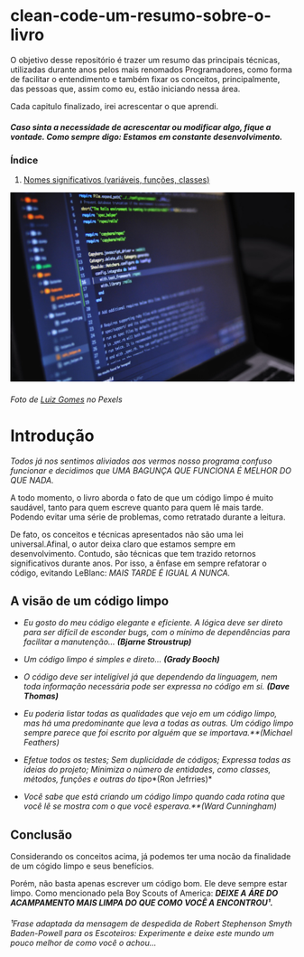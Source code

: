 # clean-code-um-resumo-sobre-o-livro
O objetivo desse repositório é trazer um resumo das principais técnicas, utilizadas durante anos pelos mais renomados Programadores, como forma de facilitar o entendimento e também fixar os conceitos, principalmente, das pessoas que, assim como eu, estão iniciando nessa área.

Cada capitulo finalizado, irei acrescentar o que aprendi.

##### Caso sinta a necessidade de acrescentar ou modificar algo, fique a vontade. Como sempre digo: Estamos em constante desenvolvimento.

### Índice
  1. [Nomes significativos (variáveis, funções, classes)](summary/nomes-significativos)

<p align="center">
  <img src="coding.jpg" width="750px">
</p>

###### Foto de [Luiz Gomes](https://www.pexels.com/pt-br/foto/computador-laptop-preto-e-cinza-546819/) no Pexels

# Introdução

*Todos já nos sentimos aliviados aos vermos nosso programa confuso funcionar e decidimos que UMA BAGUNÇA QUE FUNCIONA É MELHOR DO QUE NADA.*

A todo momento, o livro aborda o fato de que um código limpo é muito saudável, tanto para quem escreve quanto para quem lê mais tarde. Podendo evitar uma série de problemas, como retratado durante a leitura.

De fato, os conceitos e técnicas apresentados não são uma lei universal.Afinal, o autor deixa claro que estamos sempre em desenvolvimento. Contudo, são técnicas que tem trazido retornos significativos durante anos. Por isso, a ênfase em sempre refatorar o código, evitando LeBlanc: <i>MAIS TARDE É IGUAL A NUNCA.</i>

## A visão de um código limpo

  - *Eu gosto do meu código elegante e eficiente. A lógica deve ser direto para ser difícil de esconder bugs, 
  com o mínimo de dependências para facilitar a manutenção... **(Bjarne Stroustrup)***

  - *Um código limpo é simples e direto... **(Grady Booch)***
  
  - *O código deve ser inteligível já que dependendo da linguagem, nem toda informação 
    necessária pode ser expressa no código em si. **(Dave Thomas)***
 
  - *Eu poderia listar todas as qualidades que vejo em um código limpo, mas há uma predominante que leva a todas as outras. Um código limpo sempre parece que foi escrito por           alguém que se importava.**(Michael Feathers)*
 
  - *Efetue todos os testes;
    Sem duplicidade de códigos;
    Expressa todas as ideias do projeto;
    Minimiza o número de entidades, como classes, métodos, funções e outras do tipo**(Ron Jefrries)*

  - *Você sabe que está criando um código limpo quando cada rotina que você lê se mostra com o que você esperava.**(Ward Cunningham)*

## Conclusão

Considerando os conceitos acima, já podemos ter uma nocão da finalidade de um cógido limpo e seus benefícios.

Porém, não basta apenas escrever um código bom. Ele deve sempre estar limpo. Como mencionado pela Boy Scouts of America: ***DEIXE A ÁRE DO ACAMPAMENTO MAIS LIMPA DO QUE COMO VOCÊ A ENCONTROU¹.***

###### ¹Frase adaptada da mensagem de despedida de Robert Stephenson Smyth Baden-Powell para os Escoteiros: *Experimente e deixe este mundo um pouco melhor de como você o achou...*
   


